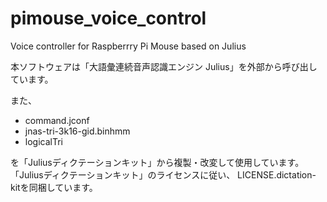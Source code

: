 # pimouse_voice_control

Voice controller for Raspberrry Pi Mouse based on Julius

本ソフトウェアは「大語彙連続音声認識エンジン Julius」を外部から呼び出しています。

また、

* command.jconf
* jnas-tri-3k16-gid.binhmm
* logicalTri

を「Juliusディクテーションキット」から複製・改変して使用しています。
「Juliusディクテーションキット」のライセンスに従い、
LICENSE.dictation-kitを同梱しています。
